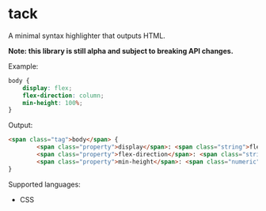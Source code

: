 # tack

A minimal syntax highlighter that outputs HTML.

**Note: this library is still alpha and subject to breaking API changes.** 

Example:
```css
body {
	display: flex;
	flex-direction: column;
	min-height: 100%;
}
```

Output:
```html
<span class="tag">body</span> {
        <span class="property">display</span>: <span class="string">flex</span>;
        <span class="property">flex-direction</span>: <span class="string">column</span>;
        <span class="property">min-height</span>: <span class="numeric">100%</span>;
}
```

Supported languages:
 - CSS
